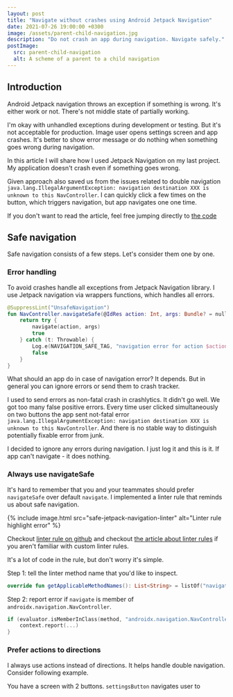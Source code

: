 ```yaml
---
layout: post
title: "Navigate without crashes using Android Jetpack Navigation"
date: 2021-07-26 19:00:00 +0300
image: /assets/parent-child-navigation.jpg
description: "Do not crash an app during navigation. Navigate safely."
postImage:
  src: parent-child-navigation
  alt: A scheme of a parent to a child navigation
---
```


## Introduction

Android Jetpack navigation throws an exception if something is wrong.
It's either work or not.
There's not middle state of partially working.

I'm okay with unhandled exceptions during development or testing.
But it's not acceptable for production.
Image user opens settings screen and app crashes.
It's better to show error message or do nothing when something goes wrong during navigation.

In this article I will share how I used Jetpack Navigation on my last project.
My application doesn't crash even if something goes wrong.

Given approach also saved us from the issues related to double navigation ```java.lang.IllegalArgumentException: navigation destination XXX is unknown to this NavController```.
I can quickly click a few times on the button, which triggers navigation, but app navigates one one time.

If you don't want to read the article,
feel free jumping directly to [the code](https://github.com/VysotskiVadim/jetpack-navigation-example/blob/master/app/src/main/java/dev/vadzimv/jetpack/navigation/example/navigation/SafeNavigationi.kt)

## Safe navigation

Safe navigation consists of a few steps. Let's consider them one by one.

### Error handling

To avoid crashes handle all exceptions from Jetpack Navigation library.
I use Jetpack navigation via wrappers functions, which handles all errors.

```kotlin
@SuppressLint("UnsafeNavigation")
fun NavController.navigateSafe(@IdRes action: Int, args: Bundle? = null): Boolean {
    return try {
        navigate(action, args)
        true
    } catch (t: Throwable) {
        Log.e(NAVIGATION_SAFE_TAG, "navigation error for action $action")
        false
    }
}
```

What should an app do in case of navigation error?
It depends.
But in general you can ignore errors or send them to crash tracker.

I used to send errors as non-fatal crash in crashlytics.
It didn't go well.
We got too many false positive errors.
Every time user clicked simultaneously on two buttons the app sent not-fatal error ```java.lang.IllegalArgumentException: navigation destination XXX is unknown to this NavController```.
And there is no stable way to distinguish potentially fixable error from junk.

I decided to ignore any errors during navigation.
I just log it and this is it.
If app can't navigate - it does nothing.

### Always use navigateSafe

It's hard to remember that you and your teammates should prefer `navigateSafe` over default `navigate`.
I implemented a linter rule that reminds us about safe navigation.

{% include image.html src="safe-jetpack-navigation-linter" alt="Linter rule highlight error" %}

Checkout [linter rule on github](https://github.com/VysotskiVadim/jetpack-navigation-example/blob/master/lintrules/src/main/java/dev/vadzimv/jetpack/navigation/lintrules/UnsafeNavigationDetector.kt)
and checkout [the article about linter rules](https://proandroiddev.com/implementing-your-first-android-lint-rule-6e572383b292) if you aren't familiar with custom linter rules.

It's a lot of code in the rule, but don't worry it's simple.

Step 1: tell the linter method name that you'd like to inspect.
```kotlin
override fun getApplicableMethodNames(): List<String> = listOf("navigate")
```
Step 2: report error if `navigate` is member of `androidx.navigation.NavController`.
```kotlin
if (evaluator.isMemberInClass(method, "androidx.navigation.NavController")) {
    context.report(...)
}
```
### Prefer actions to directions

I always use actions instead of directions.
It helps handle double navigation.
Consider following example.

You have a screen with 2 buttons.
`settingsButton` navigates user to 